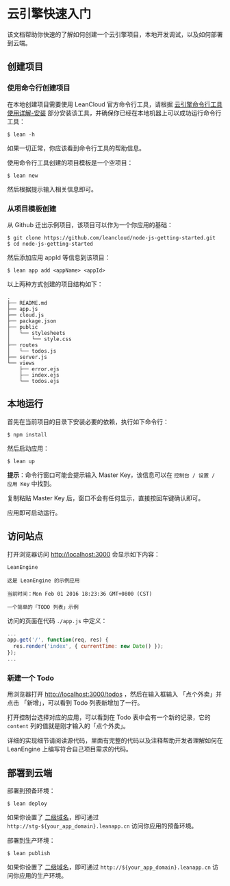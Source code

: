 # 云引擎快速入门

该文档帮助你快速的了解如何创建一个云引擎项目，本地开发调试，以及如何部署到云端。

## 创建项目

### 使用命令行创建项目

在本地创建项目需要使用 LeanCloud 官方命令行工具，请根据 [云引擎命令行工具使用详解-安装](https://leancloud.cn/docs/leanengine_cli.html#安装) 部分安装该工具，并确保你已经在本地机器上可以成功运行命令行工具：

```
$ lean -h
```
如果一切正常，你应该看到命令行工具的帮助信息。

使用命令行工具创建的项目模板是一个空项目：

```
$ lean new
```
然后根据提示输入相关信息即可。

### 从项目模板创建

从 Github 迁出示例项目，该项目可以作为一个你应用的基础：

```
$ git clone https://github.com/leancloud/node-js-getting-started.git
$ cd node-js-getting-started
```

然后添加应用 appId 等信息到该项目：

```
$ lean app add <appName> <appId>
```

以上两种方式创建的项目结构如下：


```
.
├── README.md
├── app.js
├── cloud.js
├── package.json
├── public
│   └── stylesheets
│       └── style.css
├── routes
│   └── todos.js
├── server.js
└── views
    ├── error.ejs
    ├── index.ejs
    └── todos.ejs
```


## 本地运行

首先在当前项目的目录下安装必要的依赖，执行如下命令行：

```
$ npm install
```

然后启动应用：

```
$ lean up
```


**提示**：命令行窗口可能会提示输入 Master Key，该信息可以在 `控制台 / 设置 / 应用 Key` 中找到。

<div class="callout callout-info">复制粘贴 Master Key 后，窗口不会有任何显示，直接按回车键确认即可。</div>

应用即可启动运行。

## 访问站点

打开浏览器访问 <http://localhost:3000> 会显示如下内容：

```
LeanEngine

这是 LeanEngine 的示例应用

当前时间：Mon Feb 01 2016 18:23:36 GMT+0800 (CST)

一个简单的「TODO 列表」示例
```

访问的页面在代码 `./app.js` 中定义：

```js
...
app.get('/', function(req, res) {
  res.render('index', { currentTime: new Date() });
});
...
```

### 新建一个 Todo

用浏览器打开 <http://localhost:3000/todos> ，然后在输入框输入 「点个外卖」并点击 「新增」，可以看到 Todo 列表新增加了一行。

打开控制台选择对应的应用，可以看到在 Todo 表中会有一个新的记录，它的 `content` 列的值就是刚才输入的「点个外卖」。

详细的实现细节请阅读源代码，里面有完整的代码以及注释帮助开发者理解如何在 LeanEngine 上编写符合自己项目需求的代码。

## 部署到云端

部署到预备环境：

```
$ lean deploy
```

如果你设置了 [二级域名](leanengine_webhosting_guide-node.html#设置域名)，即可通过 `http://stg-${your_app_domain}.leanapp.cn` 访问你应用的预备环境。

部署到生产环境：

```
$ lean publish
```

如果你设置了 [二级域名](leanengine_webhosting_guide-node.html#设置域名)，即可通过 `http://${your_app_domain}.leanapp.cn` 访问你应用的生产环境。

